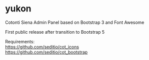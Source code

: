 # yukon
Cotonti Siena Admin Panel based on Bootstrap 3 and Font Awesome

First public release after transition to Bootstrap 5

Requirements:<br />
https://github.com/seditio/cot_icons  
https://github.com/seditio/cot_bootstrap  
